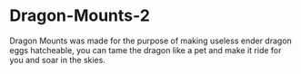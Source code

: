 # Dragon-Mounts-2
Dragon Mounts was made for the purpose of making useless ender dragon eggs hatcheable, you can tame the dragon like a pet and make it ride for you and soar in the skies.
